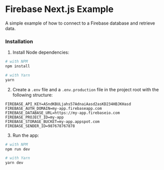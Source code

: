 # Firebase Next.js Example

A simple example of how to connect to a Firebase database and retrieve data.

### Installation

1. Install Node dependencies:

```bash
# with NPM
npm install

# with Yarn
yarn
```

2. Create a `.env` file and a `.env.production` file in the project root with the following structure:

```
FIREBASE_API_KEY=ASndKBULjahs57AdnaiAasd2asKD234HBJKHasd
FIREBASE_AUTH_DOMAIN=my-app.firebaseapp.com
FIREBASE_DATABASE_URL=https://my-app.firebaseio.com
FIREBASE_PROJECT_ID=my-app
FIREBASE_STORAGE_BUCKET=my-app.appspot.com
FIREBASE_SENDER_ID=987678767878
```

3. Run the app:

```bash
# with NPM
npm run dev

# with Yarn
yarn dev
```
